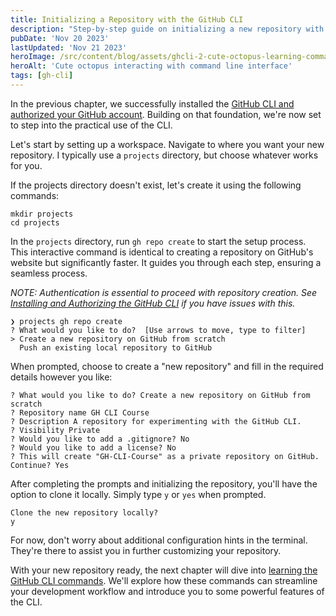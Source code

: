```yaml
---
title: Initializing a Repository with the GitHub CLI
description: "Step-by-step guide on initializing a new repository with GitHub CLI. Learn to create and clone your project workspace efficiently for seamless GitHub integration."
pubDate: 'Nov 20 2023'
lastUpdated: 'Nov 21 2023'
heroImage: /src/content/blog/assets/ghcli-2-cute-octopus-learning-command-line-interface-960x480.webp
heroAlt: 'Cute octopus interacting with command line interface'
tags: [gh-cli]
---
```


In the previous chapter, we successfully installed the [GitHub CLI and authorized your GitHub account](/blog/ghcli-1-installing-and-authorizing-the-githubcli/). Building on that foundation, we're now set to step into the practical use of the CLI.

Let's start by setting up a workspace. Navigate to where you want your new repository. I typically use a `projects` directory, but choose whatever works for you.

If the projects directory doesn't exist, let's create it using the following commands:

```shell
mkdir projects
cd projects
```

In the `projects` directory, run `gh repo create` to start the setup process. This interactive command is identical to creating a repository on GitHub's website but significantly faster. It guides you through each step, ensuring a seamless process.

_NOTE: Authentication is essential to proceed with repository creation. See [Installing and Authorizing the GitHub CLI](/blog/ghcli-1-installing-and-authorizing-the-githubcli/) if you have issues with this._

```shell
❯ projects gh repo create
? What would you like to do?  [Use arrows to move, type to filter]
> Create a new repository on GitHub from scratch
  Push an existing local repository to GitHub
```

When prompted, choose to create a "new repository" and fill in the required details however you like:

```shell
? What would you like to do? Create a new repository on GitHub from scratch
? Repository name GH CLI Course
? Description A repository for experimenting with the GitHub CLI.
? Visibility Private
? Would you like to add a .gitignore? No
? Would you like to add a license? No
? This will create "GH-CLI-Course" as a private repository on GitHub. Continue? Yes
```

After completing the prompts and initializing the repository, you'll have the option to clone it locally. Simply type `y` or `yes` when prompted.

```shell
Clone the new repository locally?
y
```

For now, don't worry about additional configuration hints in the terminal. They're there to assist you in further customizing your repository.

With your new repository ready, the next chapter will dive into [learning the GitHub CLI commands](/blog/ghcli-3-deconstructing-and-building-commands/). We'll explore how these commands can streamline your development workflow and introduce you to some powerful features of the CLI.